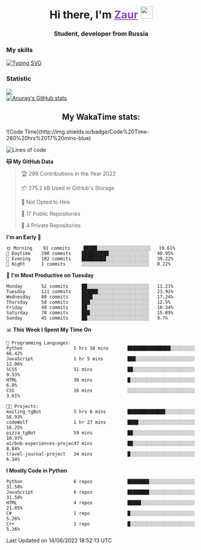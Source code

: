 <h1 align="center">
    Hi there, I'm 
    <a href="https://t.me/skyguy" target="_blank" style="color: #8C43EA">Zaur</a>
    <img src="https://github.com/blackcater/blackcater/raw/main/images/Hi.gif" height="32">
</h1>

<h3 align="center">
    Student, developer from Russia
</h3>  

### **My skills**
[![Typing SVG](https://readme-typing-svg.herokuapp.com?font=Oxanium&duration=3000&color=8C43EA&height=30&lines=Python%2C+JavaScript;Flask;Django+(in+near+future);React.js;HTML%2C+CSS+(SCSS))](https://git.io/typing-svg)

### **Statistic**
![](https://komarev.com/ghpvc/?username=mrskyguy&color=8C43EA)  
[![Anurag's GitHub stats](https://github-readme-stats.vercel.app/api?username=mrskyguy&count_private=true&show_icons=true&title_color=8C43EA&icon_color=BE57EA&bg_color=30,191919,341b56&text_color=B1B1B1&border_radius=10&hide_border=true&include_all_commits=1)](https://github.com/anuraghazra/github-readme-stats)  


<h2 align="center"> My WakaTime stats: </h2>
<!--START_SECTION:waka-->
![Code Time](http://img.shields.io/badge/Code%20Time-280%20hrs%2017%20mins-blue)

![Lines of code](https://img.shields.io/badge/From%20Hello%20World%20I%27ve%20Written-199%20Thousand%20lines%20of%20code-blue)

**🐱 My GitHub Data** 

> 🏆 299 Contributions in the Year 2022
 > 
> 📦 275.2 kB Used in GitHub's Storage 
 > 
> 🚫 Not Opted to Hire
 > 
> 📜 17 Public Repositories 
 > 
> 🔑 4 Private Repositories  
 > 
**I'm an Early 🐤** 

```text
🌞 Morning    91 commits     █████░░░░░░░░░░░░░░░░░░░░   19.61% 
🌆 Daytime    190 commits    ██████████░░░░░░░░░░░░░░░   40.95% 
🌃 Evening    182 commits    █████████░░░░░░░░░░░░░░░░   39.22% 
🌙 Night      1 commits      ░░░░░░░░░░░░░░░░░░░░░░░░░   0.22%

```
📅 **I'm Most Productive on Tuesday** 

```text
Monday       52 commits     ██░░░░░░░░░░░░░░░░░░░░░░░   11.21% 
Tuesday      111 commits    ██████░░░░░░░░░░░░░░░░░░░   23.92% 
Wednesday    80 commits     ████░░░░░░░░░░░░░░░░░░░░░   17.24% 
Thursday     58 commits     ███░░░░░░░░░░░░░░░░░░░░░░   12.5% 
Friday       48 commits     ██░░░░░░░░░░░░░░░░░░░░░░░   10.34% 
Saturday     70 commits     ███░░░░░░░░░░░░░░░░░░░░░░   15.09% 
Sunday       45 commits     ██░░░░░░░░░░░░░░░░░░░░░░░   9.7%

```


📊 **This Week I Spent My Time On** 

```text
💬 Programming Languages: 
Python                   5 hrs 58 mins       ████████████████░░░░░░░░░   66.42% 
JavaScript               1 hr 5 mins         ███░░░░░░░░░░░░░░░░░░░░░░   12.06% 
SCSS                     51 mins             ██░░░░░░░░░░░░░░░░░░░░░░░   9.53% 
HTML                     36 mins             █░░░░░░░░░░░░░░░░░░░░░░░░   6.8% 
CSS                      16 mins             ░░░░░░░░░░░░░░░░░░░░░░░░░   3.01%

🐱‍💻 Projects: 
mailing_tgBot            5 hrs 6 mins        ██████████████░░░░░░░░░░░   56.93% 
codeWolf                 1 hr 27 mins        ████░░░░░░░░░░░░░░░░░░░░░   16.25% 
pizza_tgBot              59 mins             ██░░░░░░░░░░░░░░░░░░░░░░░   10.97% 
airbnb-experiences-projec47 mins             ██░░░░░░░░░░░░░░░░░░░░░░░   8.84% 
travel-journal-project   34 mins             █░░░░░░░░░░░░░░░░░░░░░░░░   6.34%

```

**I Mostly Code in Python** 

```text
Python                   6 repos             ████████░░░░░░░░░░░░░░░░░   31.58% 
JavaScript               6 repos             ████████░░░░░░░░░░░░░░░░░   31.58% 
HTML                     4 repos             █████░░░░░░░░░░░░░░░░░░░░   21.05% 
C#                       1 repo              █░░░░░░░░░░░░░░░░░░░░░░░░   5.26% 
C++                      1 repo              █░░░░░░░░░░░░░░░░░░░░░░░░   5.26%

```



 Last Updated on 14/06/2022 18:52:13 UTC
<!--END_SECTION:waka-->
